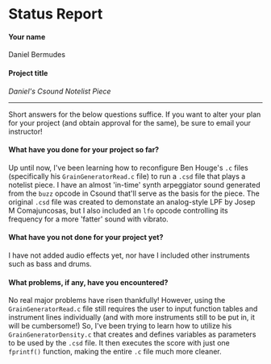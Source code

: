 # Status Report

#### Your name

Daniel Bermudes

#### Project title

*Daniel's Csound Notelist Piece*

***

Short answers for the below questions suffice. If you want to alter your plan for your project (and obtain approval for the same), be sure to email your instructor!

#### What have you done for your project so far?

Up until now, I've been learning how to reconfigure Ben Houge's `.c` files (specifically his  `GrainGeneratorRead.c` file) to run a `.csd` file that plays a notelist piece. I have an almost 'in-time' synth arpeggiator sound generated from the `buzz` opcode in Csound that'll serve as the basis for the piece. The original `.csd` file was created to demonstate an analog-style LPF by Josep M Comajuncosas, but I also included an `lfo` opcode controlling its frequency for a more 'fatter' sound with vibrato.

#### What have you not done for your project yet?

I have not added audio effects yet, nor have I included other instruments such as bass and drums. 

#### What problems, if any, have you encountered?

No real major problems have risen thankfully! However, using the `GrainGeneratorRead.c` file still requires the user to input function tables and instrument lines individually (and with more instruments still to be put in, it will be cumbersome!) So, I've been trying to learn how to utilize his `GrainGeneratorDensity.c` that creates and defines variables as parameters to be used by the `.csd` file. It then executes the score with just one `fprintf()` function, making the entire `.c` file much more cleaner.
